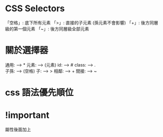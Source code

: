 

# CSS Selectors

「空格」: 底下所有元素
「>」: 直接的子元素 (孫元素不會影響)
「+」: 後方同層級的第一個元素
「~」: 後方同層級全部元素

# 關於選擇器

通用: --> * 
元素: --> (元素) 
id: --> # 
class: --> .  
子孫: --> (空格)
子: --> > 
相鄰: --> +
間接: --> ~

# css 語法優先順位

# !important
屬性後面加上










